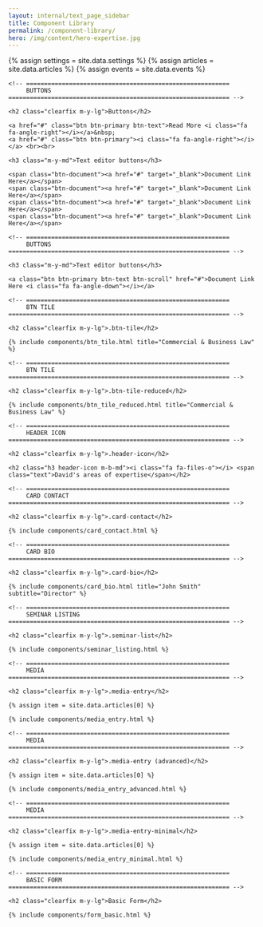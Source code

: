 ```yaml
---
layout: internal/text_page_sidebar
title: Component Library
permalink: /component-library/
hero: /img/content/hero-expertise.jpg
---
```


{% assign settings = site.data.settings %}
{% assign articles = site.data.articles %}
{% assign events = site.data.events %}

<div class="container" style="max-width: 500px;">

	<!-- =========================================================
		 BUTTONS
	============================================================== -->

	<h2 class="clearfix m-y-lg">Buttons</h2>

	<a href="#" class="btn btn-primary btn-text">Read More <i class="fa fa-angle-right"></i></a>&nbsp;
	<a href="#" class="btn btn-primary"><i class="fa fa-angle-right"></i></a> <br><br>

	<h3 class="m-y-md">Text editor buttons</h3>

	<span class="btn-document"><a href="#" target="_blank">Document Link Here</a></span>
	<span class="btn-document"><a href="#" target="_blank">Document Link Here</a></span>
	<span class="btn-document"><a href="#" target="_blank">Document Link Here</a></span>
	<span class="btn-document"><a href="#" target="_blank">Document Link Here</a></span>

	<!-- =========================================================
		 BUTTONS
	============================================================== -->

	<h3 class="m-y-md">Text editor buttons</h3>

	<a class="btn btn-primary btn-text btn-scroll" href="#">Document Link Here <i class="fa fa-angle-down"></i></a>

	<!-- =========================================================
		 BTN TILE
	============================================================== -->

	<h2 class="clearfix m-y-lg">.btn-tile</h2>

	{% include components/btn_tile.html title="Commercial & Business Law" %}

	<!-- =========================================================
		 BTN TILE
	============================================================== -->

	<h2 class="clearfix m-y-lg">.btn-tile-reduced</h2>

	{% include components/btn_tile_reduced.html title="Commercial & Business Law" %}

	<!-- =========================================================
		 HEADER ICON
	============================================================== -->

	<h2 class="clearfix m-y-lg">.header-icon</h2>

	<h2 class="h3 header-icon m-b-md"><i class="fa fa-files-o"></i> <span class="text">David's areas of expertise</span></h2>

	<!-- =========================================================
		 CARD CONTACT
	============================================================== -->

	<h2 class="clearfix m-y-lg">.card-contact</h2>

	{% include components/card_contact.html %}

	<!-- =========================================================
		 CARD BIO
	============================================================== -->

	<h2 class="clearfix m-y-lg">.card-bio</h2>

	{% include components/card_bio.html title="John Smith" subtitle="Director" %}

	<!-- =========================================================
		 SEMINAR LISTING
	============================================================== -->

	<h2 class="clearfix m-y-lg">.seminar-list</h2>

	{% include components/seminar_listing.html %}

	<!-- =========================================================
		 MEDIA
	============================================================== -->

	<h2 class="clearfix m-y-lg">.media-entry</h2>

	{% assign item = site.data.articles[0] %}

	{% include components/media_entry.html %}

	<!-- =========================================================
		 MEDIA
	============================================================== -->

	<h2 class="clearfix m-y-lg">.media-entry (advanced)</h2>

	{% assign item = site.data.articles[0] %}

	{% include components/media_entry_advanced.html %}

	<!-- =========================================================
		 MEDIA
	============================================================== -->

	<h2 class="clearfix m-y-lg">.media-entry-minimal</h2>

	{% assign item = site.data.articles[0] %}

	{% include components/media_entry_minimal.html %}

	<!-- =========================================================
		 BASIC FORM
	============================================================== -->

	<h2 class="clearfix m-y-lg">Basic Form</h2>

	{% include components/form_basic.html %}

</div>